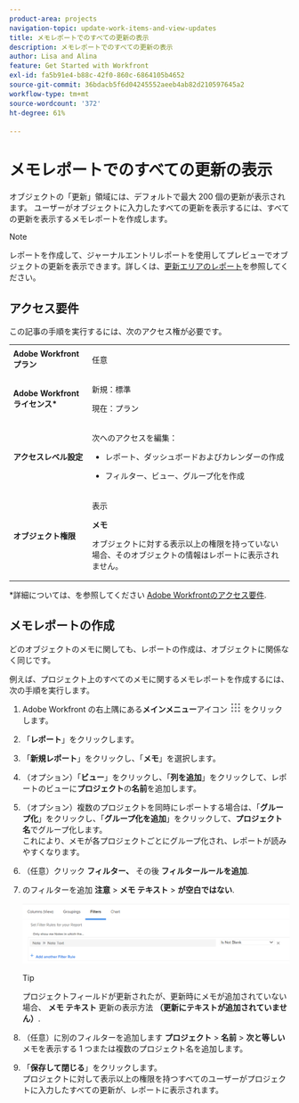 ```yaml
---
product-area: projects
navigation-topic: update-work-items-and-view-updates
title: メモレポートでのすべての更新の表示
description: メモレポートでのすべての更新の表示
author: Lisa and Alina
feature: Get Started with Workfront
exl-id: fa5b91e4-b88c-42f0-860c-6864105b4652
source-git-commit: 36bdacb5f6d04245552aeeb4ab82d210597645a2
workflow-type: tm+mt
source-wordcount: '372'
ht-degree: 61%

---
```


# メモレポートでのすべての更新の表示

<!--
<p data-mc-conditions="QuicksilverOrClassic.Draft mode">(NOTE: Alina: ***This is a report and it is in the Getting Started/ Updates section because I think it makes more sense to be in this area, where people want to view updates. - added this to this section from Reporting on 7/3/2018 ) </p>
-->

オブジェクトの「更新」領域には、デフォルトで最大 200 個の更新が表示されます。 ユーザーがオブジェクトに入力したすべての更新を表示するには、すべての更新を表示するメモレポートを作成します。

>[!NOTE]
>
>レポートを作成して、ジャーナルエントリレポートを使用してプレビューでオブジェクトの更新を表示できます。詳しくは、[更新エリアのレポート](../../reports-and-dashboards/reports/creating-and-managing-reports/create-journal-entry-report.md)を参照してください。

## アクセス要件

この記事の手順を実行するには、次のアクセス権が必要です。

<table style="table-layout:auto"> 
 <col> 
 </col> 
 <col> 
 </col> 
 <tbody> 
  <tr> 
   <td role="rowheader"><strong>Adobe Workfront プラン</strong></td> 
   <td> <p>任意</p> </td> 
  </tr> 
  <tr> 
   <td role="rowheader"><strong>Adobe Workfront ライセンス*</strong></td> 
   <td> <p>新規：標準 </p>
   <p>現在：プラン</p> </td> 
  </tr> 
  <tr> 
   <td role="rowheader"><strong>アクセスレベル設定</strong></td> 
   <td> <p>次へのアクセスを編集：</p> 
    <ul> 
     <li> <p>レポート、ダッシュボードおよびカレンダーの作成</p> </li> 
     <li> <p>フィルター、ビュー、グループ化を作成</p> </li> 
    </ul> </td> 
  </tr> 
  <tr> 
   <td role="rowheader"><strong>オブジェクト権限</strong></td> 
   <td> <p>表示</p> <p><b>メモ</b></p>
   <p>オブジェクトに対する表示以上の権限を持っていない場合、そのオブジェクトの情報はレポートに表示されません。</p>  </td> 
  </tr> 
 </tbody> 
</table>

*詳細については、を参照してください [Adobe Workfrontのアクセス要件](/help/quicksilver/administration-and-setup/add-users/access-levels-and-object-permissions/access-level-requirements-in-documentation.md).

## メモレポートの作成

どのオブジェクトのメモに関しても、レポートの作成は、オブジェクトに関係なく同じです。

例えば、プロジェクト上のすべてのメモに関するメモレポートを作成するには、次の手順を実行します。

1. Adobe Workfront の右上隅にある&#x200B;**メインメニュー**&#x200B;アイコン ![](assets/main-menu-icon.png) をクリックします。

1. 「**レポート**」をクリックします。
1. 「**新規レポート**」をクリックし、「**メモ**」を選択します。

1. （オプション）「**ビュー**」をクリックし、「**列を追加**」をクリックして、レポートのビューに&#x200B;**プロジェクト**&#x200B;の&#x200B;**名前**&#x200B;を追加します。

1. （オプション）複数のプロジェクトを同時にレポートする場合は、「**グループ化**」をクリックし、「**グループ化を追加**」をクリックして、**プロジェクト名**&#x200B;でグループ化します。\
   これにより、メモが各プロジェクトごとにグループ化され、レポートが読みやすくなります。 

1. （任意）クリック **フィルター、** その後 **フィルタールールを追加**.
1. のフィルターを追加 **注意** > **メモ テキスト** > **が空白ではない**.

   ![](assets/note-note-text-not-blank-filter.png)

   >[!TIP]
   >
   >   プロジェクトフィールドが更新されたが、更新時にメモが追加されていない場合、 **メモ テキスト** 更新の表示方法 **（更新にテキストが追加されていません）**.


1. （任意）に別のフィルターを追加します **プロジェクト** > **名前** > **次と等しい** メモを表示する 1 つまたは複数のプロジェクト名を追加します。
1. 「**保存して閉じる**」をクリックします。\
   プロジェクトに対して表示以上の権限を持つすべてのユーザーがプロジェクトに入力したすべての更新が、レポートに表示されます。
